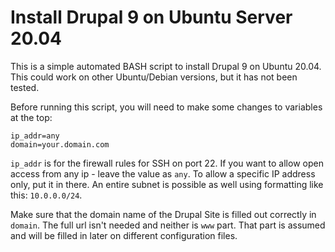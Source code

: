 # Install Drupal 9 on Ubuntu Server 20.04

This is a simple automated BASH script to install Drupal 9 on Ubuntu 20.04.  This could work on other Ubuntu/Debian versions, but it has not been tested.

Before running this script, you will need to make some changes to variables at the top:
```
ip_addr=any
domain=your.domain.com
```
`ip_addr` is for the firewall rules for SSH on port 22.  If you want to allow open access from any ip - leave the value as `any`. To allow a specific IP address only, put it in there.  An entire subnet is possible as well using formatting like this: `10.0.0.0/24`.

Make sure that the domain name of the Drupal Site is filled out correctly in `domain`.  The full url isn't needed and neither is `www` part.  That part is assumed and will be filled in later on different configuration files.
